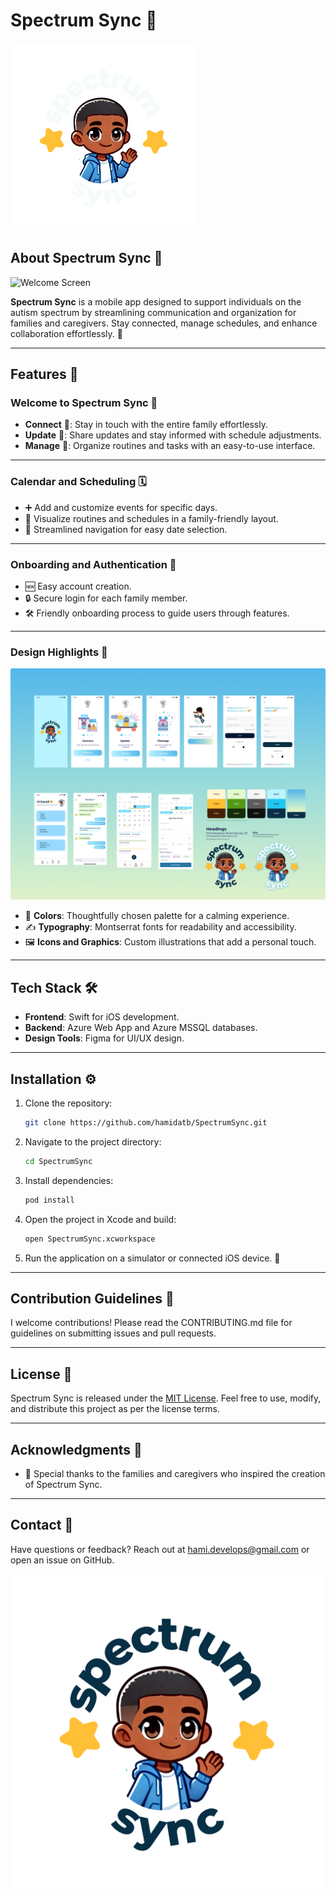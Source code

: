 # Spectrum Sync 🌟

<img src="./FigmaDesigns/LogoWhite.png" alt="Spectrum Sync Logo" width="300" />


## About Spectrum Sync 🧩
![Welcome Screen](./FigmaDesigns/WelcomeTo.png)

**Spectrum Sync** is a mobile app designed to support individuals on the autism spectrum by streamlining communication and organization for families and caregivers. Stay connected, manage schedules, and enhance collaboration effortlessly. 💙

---

## Features 🚀

### Welcome to Spectrum Sync 🎉


- **Connect** 🤝: Stay in touch with the entire family effortlessly.
- **Update** 🔄: Share updates and stay informed with schedule adjustments.
- **Manage** 📅: Organize routines and tasks with an easy-to-use interface.
---

### Calendar and Scheduling 🗓️

- ➕ Add and customize events for specific days.
- 👀 Visualize routines and schedules in a family-friendly layout.
- 🧭 Streamlined navigation for easy date selection.

---

### Onboarding and Authentication 🔐

- 🆕 Easy account creation.
- 🔒 Secure login for each family member.
- 🛠️ Friendly onboarding process to guide users through features.

---

### Design Highlights 🎨
![Design Overview](./FigmaDesigns/AllDesigns.png)

- 🎨 **Colors**: Thoughtfully chosen palette for a calming experience.
- ✍️ **Typography**: Montserrat fonts for readability and accessibility.
- 🖼️ **Icons and Graphics**: Custom illustrations that add a personal touch.

---

## Tech Stack 🛠️

- **Frontend**: Swift for iOS development.
- **Backend**: Azure Web App and Azure MSSQL databases.
- **Design Tools**: Figma for UI/UX design.

---

## Installation ⚙️

1. Clone the repository:
   ```bash
   git clone https://github.com/hamidatb/SpectrumSync.git
   ```

2. Navigate to the project directory:
   ```bash
   cd SpectrumSync
   ```

3. Install dependencies:
   ```bash
   pod install
   ```

4. Open the project in Xcode and build:
   ```bash
   open SpectrumSync.xcworkspace
   ```

5. Run the application on a simulator or connected iOS device. 📱

---

## Contribution Guidelines 🤝

I welcome contributions! Please read the CONTRIBUTING.md file for guidelines on submitting issues and pull requests.

---

## License 📄

Spectrum Sync is released under the [MIT License](./LICENSE). Feel free to use, modify, and distribute this project as per the license terms.

---

## Acknowledgments 🙏

- 🌟 Special thanks to the families and caregivers who inspired the creation of Spectrum Sync.

---

## Contact 📩

Have questions or feedback? Reach out at [hami.develops@gmail.com](mailto:hami.develops@gmail.com) or open an issue on GitHub.

![Footer Logo](./FigmaDesigns/LogoDark.png)
